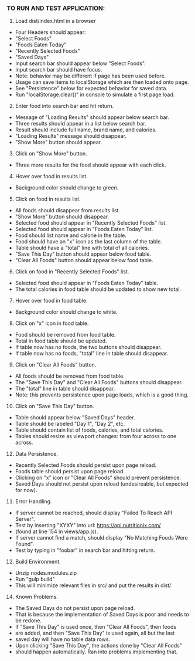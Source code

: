 ### TO RUN AND TEST APPLICATION:

1. Load dist/index.html in a browser

  * Four Headers should appear:
  * "Select Foods"
  * "Foods Eaten Today"
  * "Recently Selected Foods"
  * "Saved Days"
  * Input search bar should appear below "Select Foods".
  * Input search bar should have focus.
  * Note: behavior may be different if page has been used before.
  * Usage can save items to localStorage which are then loaded onto page.
  * See "Persistence" below for expected behavior for saved data.
  * Run "localStorage.clear()" in console to simulate a first page load.

2. Enter food into search bar and hit return.

  * Message of "Loading Results" should appear below search bar.
  * Three results should appear in a list below search bar.
  * Result should include full name, brand name, and calories.
  * "Loading Results" message should disappear.
  * "Show More" button should appear.

3. Click on "Show More" button.

  * Three more results for the food should appear with each click.

4. Hover over food in results list.

  * Background color should change to green.

5. Click on food in results list.

  * All foods should disappear from results list.
  * "Show More" button should disappear.
  * Selected food should appear in "Recently Selected Foods" list.
  * Selected food should appear in "Foods Eaten Today" list.
  * Food should list name and calorie in the table.
  * Food should have an "x" icon as the last column of the table.
  * Table should have a "total" line with total of all calories.
  * "Save This Day" button should appear below food table.
  * "Clear All Foods" button should appear below food table.

6. Click on food in "Recently Selected Foods" list.

  * Selected food should appear in "Foods Eaten Today" table.
  * The total calories in food table should be updated to show new total.

7. Hover over food in food table.

  * Background color should change to white.

8. Click on "x" icon in food table.

  * Food should be removed from food table.
  * Total in food table should be updated.
  * If table now has no foods, the two buttons should disappear.
  * If table now has no foods, "total" line in table should disappear.

9. Click on "Clear All Foods" button.

  * All foods should be removed from food table.
  * The "Save This Day" and "Clear All Foods" buttons should disappear.
  * The "total" line in table should disappear.
  * Note: this prevents persistence upon page loads, which is a good thing.

10. Click on "Save This Day" button.

  * Table should appear below "Saved Days" header.
  * Table should be labeled "Day 1", "Day 2", etc.
  * Table should contain list of foods, calories, and total calories.
  * Tables should resize as viewport changes: from four across to one across.

12. Data Persistence.

  * Recently Selected Foods should persist upon page reload.
  * Foods table should persist upon page reload.
  * Clicking on "x" icon or "Clear All Foods" should prevent persistence.
  * Saved Days should not persist upon reload (undesireable, but expected for now).

11. Error Handling.

  * If server cannot be reached, should display "Failed To Reach API Server".
  * Test by inserting "XYXY" into url: https://api.nutritionix.com/
  * (found at line 154 in views/app.js).
  * If server cannot find a match, should display "No Matching Foods Were Found".
  * Test by typing in "foobar" in search bar and hitting return.

12. Build Environment.

  * Unzip nodes.modules.zip
  * Run "gulp build"
  * This will minimize relevant files in src/ and put the results in dist/

14. Known Problems.

  * The Saved Days do not persist upon page reload.
  * That is because the implementation of Saved Days is poor and needs to be redone.
  * If "Save This Day" is used once, then "Clear All Foods", then foods
  * are added, and then "Save This Day" is used again, all but the last
  * saved day will have no table data rows.
  * Upon clicking "Save This Day", the actions done by "Clear All Foods"
  * should happen automatically.  Ran into problems implementing that.
